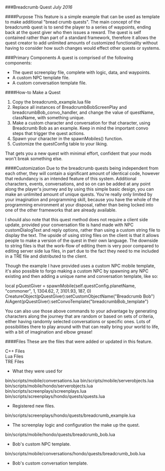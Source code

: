 ###Breadcrumb Quest
*July 2016*

####Purpose
This feature is a simple example that can be used as template to make additional "bread crumb quests". The main concept of the breadcrumb quest is to send the player to a series of waypoints, ending back at the quest giver who then issues a reward. The quest is self contained rather than part of a standard framework, therefore it allows the quest creator to add unlimited amounts of customized functionality without having to consider how such changes would effect other quests or systems. 

###Primary Components
A quest is comprised of the following components:

- The quest screenplay file, complete with logic, data, and waypoints.
- A custom NPC template file.
- A custom conversation template file.

####How-to Make a Quest
1. Copy the breadcrumb_example.lua file
2. Replace all instances of BreadcrumbBobScreenPlay and breadcrumbBob_convo_handler, and change the value of questName, className, with something unique.
3. Make a custom character and conversation for that character, using Breadcrumb Bob as an example. Keep in mind the important convo steps that trigger the quest actions.
4. Spawn your character in the spawnMobiles() function.
5. Customize the questConfig table to your liking.

That gets you a new quest with minimal effort, confident that your mods won't break something else. 

####Customization
Due to the breadcrumb quests being independent from each other, they will contain a significant amount of identical code, however that redundancy is an intended feature of this system. Additional characters, events, conversations, and so on can be added at any point along the player's journey and by using this simple basic design, you can make an unlimited amount of unique quests. You're really only limited by your imagination and programming skill, because you have the whole of the programming environment at your disposal, rather than being locked into one of the other frameworks that are already available.

I should also note that this quest method does not require a client side update, provided your conversation file is hand made with NPC customDialogText and reply options, rather than using a custom string file to display the text. The upside of using string files on the client is that it allows people to make a version of the quest in their own language. The downside to string files is that the work-flow of editing them is very poor compared to editing server side lua files, in part due to the fact they need to me included in a TRE file and distributed to the client. 

Though the example I have provided uses a custom NPC mobile template, it's also possible to forgo making a custom NPC by spawning any NPC existing and then adding a unique name and conversation template, like so:

local pQuestGiver = spawnMobile(self.questConfig.planetName, "commoner", 1, 1304.62, 7, 3101.93, 187, 0) 
CreatureObject(pQuestGiver):setCustomObjectName("Breadcrumb Bob")
AiAgent(pQuestGiver):setConvoTemplate("breadcrumbBob_template")

You can also use those above commands to your advantage by generating characters along the journey that are random or based on sets of criteria, either having randomly selected conversations or specific ones. Lots of possibilities there to play around with that can really bring your world to life, with a bit of imagination and elbow grease!

####Files
These are the files that were added or updated in this feature.

C++ Files  
Lua Files  
TRE Files  
- What they were used for

bin/scripts/mobile/conversations.lua
bin/scripts/mobile/serverobjects.lua
bin/scripts/mobile/hondo/serverobjects.lua
bin/scripts/screenplays/screenplays.lua
bin/scripts/screenplays/hondo/quests/quests.lua
- Registered new files.

bin/scripts/screenplays/hondo/quests/breadcrumb_example.lua
- The screenplay logic and configuration the make up the quest.

bin/scripts/mobile/hondo/quests/breadcrumb_bob.lua
- Bob's custom NPC template.

bin/scripts/mobile/conversations/hondo/quests/breadcrumb_bob.lua
- Bob's custom conversation template.
